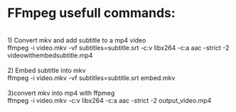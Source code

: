 # FFmpeg usefull commands:
<br>
1) Convert mkv and add subtitle to a mp4 video
<br>
ffmpeg -i video.mkv -vf subtitles=subtitle.srt -c:v libx264 -c:a aac -strict -2 videowithembedsubtitle.mp4
<br><br>
2) Embed subtitle into mkv<br>
ffmpeg -i video.mkv -vf subtitles=subtitle.srt embed.mkv
<br><br>
3)convert mkv into mp4 with ffpmeg<br>
ffmpeg -i video.mkv -c:v libx264 -c:a aac -strict -2 output_video.mp4
